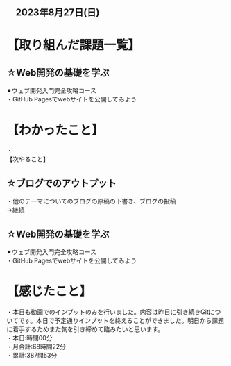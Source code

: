 ## 　2023年8月27日(日)
# 【取り組んだ課題一覧】
## ☆Web開発の基礎を学ぶ
⚫︎ウェブ開発入門完全攻略コース<br>
・GitHub Pagesでwebサイトを公開してみよう<br>
# 【わかったこと】
・<br>
【次やること】
## ☆ブログでのアウトプット
・他のテーマについてのブログの原稿の下書き、ブログの投稿<br>
→継続<br>
## ☆Web開発の基礎を学ぶ
⚫︎ウェブ開発入門完全攻略コース<br>
・GitHub Pagesでwebサイトを公開してみよう<br>
# 【感じたこと】
・本日も動画でのインプットのみを行いました。内容は昨日に引き続きGitについてです。本日で予定通りインプットを終えることができました。明日から課題に着手するためまた気を引き締めて臨みたいと思います。<br>
・本日:時間00分<br>
・月合計:68時間22分<br>
・累計:387間53分<br>
